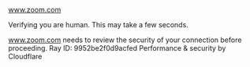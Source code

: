 www.zoom.com

Verifying you are human. This may take a few seconds.

www.zoom.com needs to review the security of your connection before proceeding.
Ray ID: 9952be2f0d9acfed
Performance & security by Cloudflare